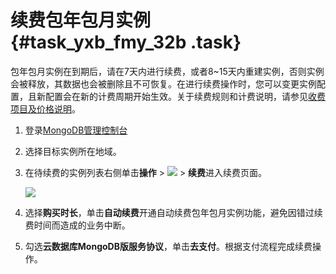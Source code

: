 # 续费包年包月实例 {#task_yxb_fmy_32b .task}

包年包月实例在到期后，请在7天内进行续费，或者8~15天内重建实例，否则实例会被释放，其数据也会被删除且不可恢复。在进行续费操作时，您可以变更实例配置，且新配置会在新的计费周期开始生效。关于续费规则和计费说明，请参见[收费项目及价格说明](../../../../intl.zh-CN/产品定价/收费项目及价格说明.md#)。

1.  登录[MongoDB管理控制台](https://mongodb.console.aliyun.com/#/mongodb/list) 
2.  选择目标实例所在地域。 
3.  在待续费的实例列表右侧单击**操作** \> **![](http://static-aliyun-doc.oss-cn-hangzhou.aliyuncs.com/assets/img/15358/15408811096715_zh-CN.png)** \> **续费**进入续费页面。 

    ![](http://static-aliyun-doc.oss-cn-hangzhou.aliyuncs.com/assets/img/15358/15408811096738_zh-CN.png)

4.  选择**购买时长**，单击**自动续费**开通自动续费包年包月实例功能，避免因错过续费时间而造成的业务中断。 
5.  勾选**云数据库MongoDB版服务协议**，单击**去支付**。根据支付流程完成续费操作。 

